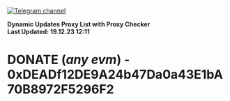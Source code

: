 [![Telegram channel](https://img.shields.io/endpoint?url=https://runkit.io/damiankrawczyk/telegram-badge/branches/master?url=https://t.me/n4z4v0d)](https://t.me/n4z4v0d) 

**Dynamic Updates Proxy List with Proxy Checker**  
**Last Updated: 19.12.23 12:11**

# DONATE (_any evm_) - 0xDEADf12DE9A24b47Da0a43E1bA70B8972F5296F2
